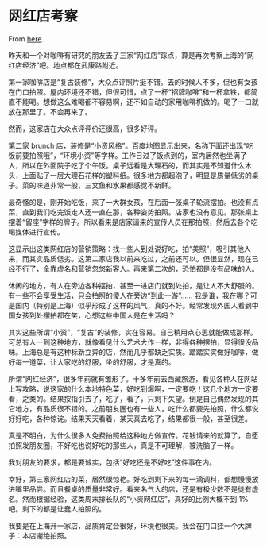 # 网红店考察

From [here](https://yinwang1.substack.com/p/net-famous-shops).

昨天和一个对咖啡有研究的朋友去了三家“网红店”踩点，算是再次考察上海的“网红店经济”吧。地点都在武康路附近。

第一家咖啡店是“复古装修”，大众点评照片挺不错。去的时候人不多，但也有女孩在门口拍照。屋内环境还不错，但很可惜，点了一杯“招牌咖啡”和一杯拿铁，都简直不能喝。想做这么难喝都不容易啊，还不如自动的家用咖啡机做的。喝了一口就放在那里了。不会再来了。

然而，这家店在大众点评评价还很高，很多好评。

第二家 brunch 店，装修是“小资风格”。百度地图显示出来，名称下面还出现“吃饭前要拍照哦”，“环境小资”等字样。工作日过了饭点到的，室内居然也坐满了人，所以在外面院子吃了个午饭。桌子远看是大理石的，而其实是不知道什么木头，上面贴了一层大理石花样的塑料纸。很多地方都起泡了，明显是质量低劣的桌子。菜的味道非常一般，三文鱼和水果都感觉不新鲜。

最奇怪的是，刚开始吃饭，来了一大群女孩，在后面一张桌子轮流摆拍。也没有点菜，直到我们吃完饭走人还一直在那，各种姿势拍照。店家也没有意见。那张桌上摆着“留座”字样的牌子。所以看来是店家请来的宣传人员在那拍照，然后去各个吃喝媒体进行宣传。

这显示出这类网红店的营销策略：找一些人到处说好吃，拍“美照”，吸引其他人来，而其实品质低劣。这第二家店我以前来吃过，之前还可以。但很显然，现在已经不行了，全靠虚名和营销忽悠新客人。再来第二次的，恐怕都是没有品味的人。

休闲的地方，有人在旁边各种摆拍，甚至一进店门就到处拍，是让人不大舒服的。有一些不会享受生活，只会拍照的傻人在旁边“到此一游”…… 我是谁，我在哪？可是国内（特别是上海）似乎形成了这样的风气，真的不好。经常发现外国人看到中国女孩到处摆拍都在笑，心想这些中国人是在生活吗？

其实这些所谓“小资”，“复古”的装修，实在容易。自己稍用点心思就能做成那样。可总有人一到这种地方，就像看见什么艺术大作一样，非得各种摆拍，显得很没品味。上海总是有这种标新立异的店，然而几乎都缺乏实质。踏踏实实做好咖啡，做好每一道菜，让大家吃的舒服，坐的舒服，才是真的。

所谓“网红经济”，很多年前就有雏形了。十多年前去西藏旅游，看见各种人在网站上写攻略，说这家的什么本地特色菜，好吃到爆啊，一定要吃！这几个地方一定要看，之类的。结果按指引去了，吃了，看了，只剩下失望。倒是自己偶然发现的其它地方，有品质很不错的。之前朋友圈也有一些人，吃什么都要先拍照，什么都说好好吃，各种惊诧。结果天天看着，某天真去吃了，结果都很一般，甚至很差。

真是不明白，为什么很多人免费拍照给这种地方做宣传。花钱请来的就算了，自愿拍照发朋友圈，不好吃也说好吃的那些人，真是不可理解，被洗脑了一样。

我对朋友的要求，都是要诚实，包括“好吃还是不好吃”这件事在内。

幸好，第三家网红店的菜，居然很惊艳。好吃到剩下来的每一滴调料，都想慢慢放进嘴里品尝。而且餐桌的质量非常好。看来名气大的店，还是有极少数不是徒有虚名。然而根据经验，这类周末排长队的“小资网红店”，真好的比例大概不到 1% 吧。剩下的都是让蠢人拍照的。

我要是在上海开一家店，品质肯定会很好，环境也很美。我会在门口挂一个大牌子：本店谢绝拍照。
